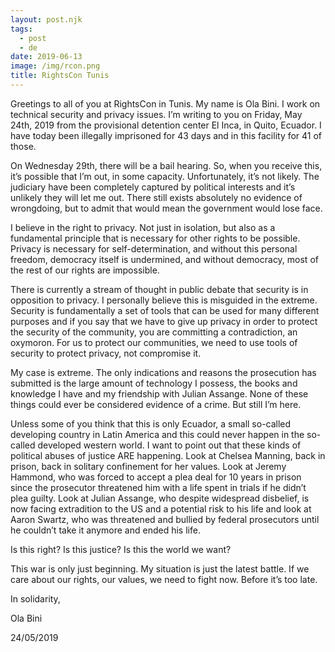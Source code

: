 ```yaml
---
layout: post.njk
tags:
  - post
  - de
date: 2019-06-13
image: /img/rcon.png
title: RightsCon Tunis
---
```


Greetings to all of you at RightsCon in Tunis. My name is Ola Bini. I work on technical security and privacy issues. I’m writing to you on Friday, May 24th, 2019 from the provisional detention center El Inca, in Quito, Ecuador. I have today been illegally imprisoned for 43 days and in this facility for 41 of those.

On Wednesday 29th, there will be a bail hearing. So, when you receive this, it’s possible that I’m out, in some capacity. Unfortunately, it’s not likely. The judiciary have been completely captured by political interests and it’s unlikely they will let me out. There still exists absolutely no evidence of wrongdoing, but to admit that would mean the government would lose face.

I believe in the right to privacy. Not just in isolation, but also as a fundamental principle that is necessary for other rights to be possible. Privacy is necessary for self-determination, and without this personal freedom, democracy itself is undermined, and without democracy, most of the rest of our rights are impossible.

There is currently a stream of thought in public debate that security is in opposition to privacy. I personally believe this is misguided in the extreme. Security is fundamentally a set of tools that can be used for many different purposes and if you say that we have to give up privacy in order to protect the security of  the community, you are committing a contradiction, an oxymoron. For us to protect our communities, we need to use tools of security to protect privacy, not compromise it.

My case is extreme. The only indications and reasons the prosecution has submitted is the large amount of technology I possess, the books and knowledge I have and my friendship with Julian Assange. None of these things could ever be considered evidence of a crime. But still I’m here.

Unless some of you think that this is only Ecuador, a small so-called developing country in Latin America and this could never happen in the so-called developed western world. I want to point out that these kinds of political abuses of justice ARE happening. Look at Chelsea Manning, back in prison, back in solitary confinement for her values. Look at Jeremy Hammond, who was forced to accept a plea deal for 10 years in prison since the prosecutor threatened him with a life spent in trials if he didn’t plea guilty. Look at Julian Assange, who despite widespread disbelief, is now facing extradition to the US and a potential risk to his life and look at Aaron Swartz, who was threatened and bullied by federal prosecutors until he couldn’t take it anymore and ended his life.

Is this right? Is this justice? Is this the world we want?

This war is only just beginning. My situation is just the latest battle. If we care about our rights, our values, we need to fight now. Before it’s too late.

In solidarity,

Ola Bini

24/05/2019
